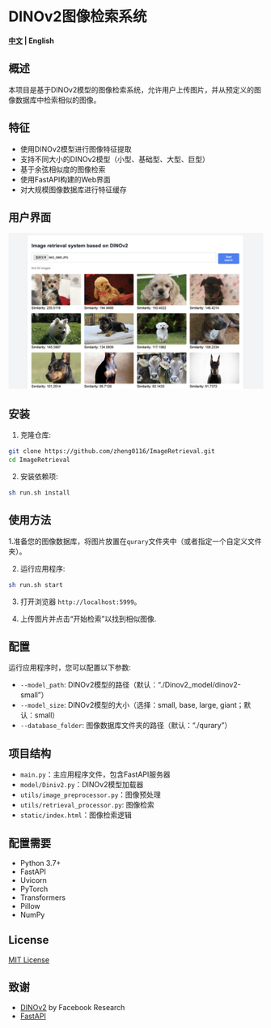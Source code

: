 # DINOv2图像检索系统
 <strong>[中文](./README_zh.md) |
    English</strong>
## 概述
本项目是基于DINOv2模型的图像检索系统，允许用户上传图片，并从预定义的图像数据库中检索相似的图像。
    
## 特征

- 使用DINOv2模型进行图像特征提取
- 支持不同大小的DINOv2模型（小型、基础型、大型、巨型）
- 基于余弦相似度的图像检索
- 使用FastAPI构建的Web界面
- 对大规模图像数据库进行特征缓存

## 用户界面

![DINOv2图像检索系统界面](./images/image.png)

## 安装

1. 克隆仓库:

```bash
git clone https://github.com/zheng0116/ImageRetrieval.git
cd ImageRetrieval
```

2. 安装依赖项:

```bash
sh run.sh install
```

## 使用方法

1.准备您的图像数据库，将图片放置在`qurary`文件夹中（或者指定一个自定义文件夹）。

2. 运行应用程序:

```bash
sh run.sh start
```

3. 打开浏览器 `http://localhost:5999`。

4. 上传图片并点击“开始检索”以找到相似图像.

## 配置

运行应用程序时，您可以配置以下参数:

- `--model_path`: DINOv2模型的路径（默认：“./Dinov2_model/dinov2-small”）
- `--model_size`: DINOv2模型的大小（选择：small, base, large, giant；默认：small）
- `--database_folder`: 图像数据库文件夹的路径（默认：“./qurary”）


## 项目结构

- `main.py`：主应用程序文件，包含FastAPI服务器
- `model/Diniv2.py`：DINOv2模型加载器
- `utils/image_preprocessor.py`：图像预处理
- `utils/retrieval_processor.py`: 图像检索
- `static/index.html`：图像检索逻辑


## 配置需要

- Python 3.7+
- FastAPI
- Uvicorn
- PyTorch
- Transformers
- Pillow
- NumPy

## License

[MIT License](LICENSE)

## 致谢

- [DINOv2](https://github.com/facebookresearch/dinov2) by Facebook Research
- [FastAPI](https://fastapi.tiangolo.com/)